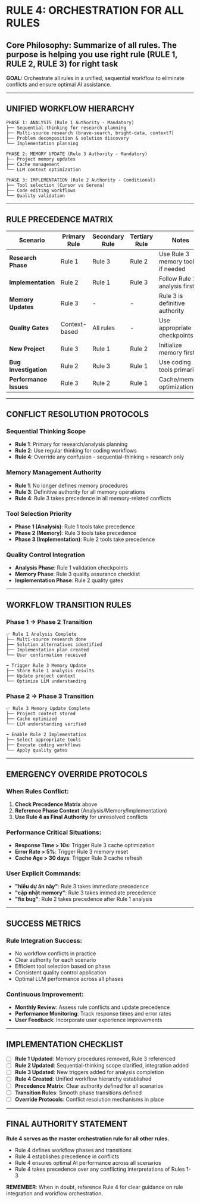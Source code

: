 # RULE 4: ORCHESTRATION FOR ALL RULES

## Core Philosophy: Summarize of all rules. The purpose is helping you use right rule (RULE 1, RULE 2, RULE 3) for right task

**GOAL:** Orchestrate all rules in a unified, sequential workflow to eliminate conflicts and ensure optimal AI assistance.

---

## UNIFIED WORKFLOW HIERARCHY

```
PHASE 1: ANALYSIS (Rule 1 Authority - Mandatory)
├── Sequential-thinking for research planning
├── Multi-source research (brave-search, bright-data, context7)
├── Problem decomposition & solution discovery
└── Implementation planning

PHASE 2: MEMORY UPDATE (Rule 3 Authority - Mandatory)
├── Project memory updates
├── Cache management
└── LLM context optimization

PHASE 3: IMPLEMENTATION (Rule 2 Authority - Conditional)
├── Tool selection (Cursor vs Serena)
├── Code editing workflows
└── Quality validation
```

---

## RULE PRECEDENCE MATRIX

| Scenario | Primary Rule | Secondary Rule | Tertiary Rule | Notes |
|----------|-------------|----------------|----------------|-------|
| **Research Phase** | Rule 1 | Rule 3 | Rule 2 | Use Rule 3 memory tools if needed |
| **Implementation** | Rule 2 | Rule 1 | Rule 3 | Follow Rule 1 analysis first |
| **Memory Updates** | Rule 3 | - | - | Rule 3 is definitive authority |
| **Quality Gates** | Context-based | All rules | - | Use appropriate checkpoints |
| **New Project** | Rule 3 | Rule 1 | Rule 2 | Initialize memory first |
| **Bug Investigation** | Rule 2 | Rule 3 | Rule 1 | Use coding tools primarily |
| **Performance Issues** | Rule 3 | Rule 2 | Rule 1 | Cache/memory optimization |

---

## CONFLICT RESOLUTION PROTOCOLS

### **Sequential Thinking Scope**
- **Rule 1**: Primary for research/analysis planning
- **Rule 2**: Use regular thinking for coding workflows
- **Rule 4**: Override any confusion - sequential-thinking = research only

### **Memory Management Authority**
- **Rule 1**: No longer defines memory procedures
- **Rule 3**: Definitive authority for all memory operations
- **Rule 4**: Rule 3 takes precedence in all memory-related conflicts

### **Tool Selection Priority**
- **Phase 1 (Analysis)**: Rule 1 tools take precedence
- **Phase 2 (Memory)**: Rule 3 tools take precedence
- **Phase 3 (Implementation)**: Rule 2 tools take precedence

### **Quality Control Integration**
- **Analysis Phase**: Rule 1 validation checkpoints
- **Memory Phase**: Rule 3 quality assurance checklist
- **Implementation Phase**: Rule 2 quality gates

---

## WORKFLOW TRANSITION RULES

### **Phase 1 → Phase 2 Transition**
```
✅ Rule 1 Analysis Complete
├── Multi-source research done
├── Solution alternatives identified
├── Implementation plan created
└── User confirmation received

➡️ Trigger Rule 3 Memory Update
├── Store Rule 1 analysis results
├── Update project context
└── Optimize LLM understanding
```

### **Phase 2 → Phase 3 Transition**
```
✅ Rule 3 Memory Update Complete
├── Project context stored
├── Cache optimized
└── LLM understanding verified

➡️ Enable Rule 2 Implementation
├── Select appropriate tools
├── Execute coding workflows
└── Apply quality gates
```

---

## EMERGENCY OVERRIDE PROTOCOLS

### **When Rules Conflict:**
1. **Check Precedence Matrix** above
2. **Reference Phase Context** (Analysis/Memory/Implementation)
3. **Use Rule 4 as Final Authority** for unresolved conflicts

### **Performance Critical Situations:**
- **Response Time > 10s**: Trigger Rule 3 cache optimization
- **Error Rate > 5%**: Trigger Rule 3 memory reset
- **Cache Age > 30 days**: Trigger Rule 3 cache refresh

### **User Explicit Commands:**
- **"hiểu dự án này"**: Rule 3 takes immediate precedence
- **"cập nhật memory"**: Rule 3 takes immediate precedence
- **"fix bug"**: Rule 2 takes precedence after Rule 1 analysis

---

## SUCCESS METRICS

### **Rule Integration Success:**
- No workflow conflicts in practice
- Clear authority for each scenario
- Efficient tool selection based on phase
- Consistent quality control application
- Optimal LLM performance across all phases

### **Continuous Improvement:**
- **Monthly Review**: Assess rule conflicts and update precedence
- **Performance Monitoring**: Track response times and error rates
- **User Feedback**: Incorporate user experience improvements

---

## IMPLEMENTATION CHECKLIST

- [ ] **Rule 1 Updated**: Memory procedures removed, Rule 3 referenced
- [ ] **Rule 2 Updated**: Sequential-thinking scope clarified, integration added
- [ ] **Rule 3 Updated**: New triggers added for analysis completion
- [ ] **Rule 4 Created**: Unified workflow hierarchy established
- [ ] **Precedence Matrix**: Clear authority defined for all scenarios
- [ ] **Transition Rules**: Smooth phase transitions defined
- [ ] **Override Protocols**: Conflict resolution mechanisms in place

---

## FINAL AUTHORITY STATEMENT

**Rule 4 serves as the master orchestration rule for all other rules.**

- Rule 4 defines workflow phases and transitions
- Rule 4 establishes precedence in conflicts
- Rule 4 ensures optimal AI performance across all scenarios
- Rule 4 takes precedence over any conflicting interpretations of Rules 1-3

**REMEMBER**: When in doubt, reference Rule 4 for clear guidance on rule integration and workflow orchestration.
